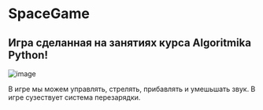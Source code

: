 # SpaceGame
<h2>Игра сделанная на занятиях курса Algoritmika Python!</h2>

![image](https://github.com/FlickG870/shootergame/assets/172424401/2d200381-dfa8-45c7-89c5-39ee58033898)

В игре мы можем управлять, стрелять, прибавлять и умешьшать звук. В игре сузествует система перезарядки.
